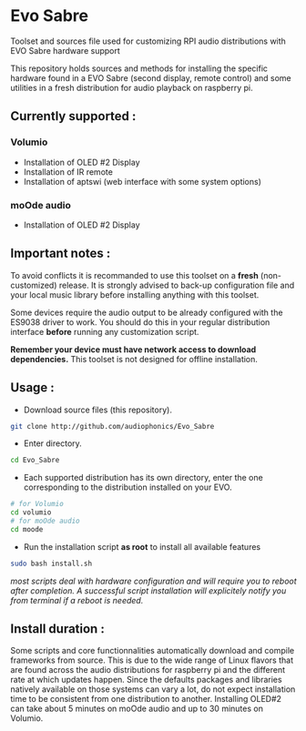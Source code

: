 # Evo Sabre
Toolset and sources file used for customizing RPI audio distributions with EVO Sabre hardware support 

This repository holds sources and methods for installing the specific hardware found in a EVO Sabre (second display, remote control) and some utilities in a fresh distribution for audio playback on raspberry pi. 

## Currently supported : 
 
### Volumio
* Installation of OLED #2 Display
* Installation of IR remote
* Installation of aptswi (web interface with some system options) 
  
### moOde audio
* Installation of OLED #2 Display

## Important notes : 
To avoid conflicts it is recommanded to use this toolset on a **fresh** (non-customized) release. 
It is strongly advised to back-up configuration file and your local music library before installing anything with this toolset.

Some devices require the audio output to be already configured with the ES9038 driver to work. You should do this in your regular distribution interface **before** running any customization script.

**Remember your device must have network access to download dependencies.** This toolset is not designed for offline installation.

## Usage : 
* Download source files (this repository).
```bash
git clone http://github.com/audiophonics/Evo_Sabre
```
* Enter directory.
```bash
cd Evo_Sabre
```
* Each supported distribution has its own directory, enter the one corresponding to the distribution installed on your EVO. 
```bash
# for Volumio
cd volumio
# for moOde audio
cd moode
```
* Run the installation script **as root** to install all available features
```bash
sudo bash install.sh
```

*most scripts deal with hardware configuration and will require you to reboot after completion. A successful script installation will explicitely notify you from terminal if a reboot is needed.*

## Install duration :
Some scripts and core functionnalities automatically download and compile frameworks from source. This is due to the wide range of Linux flavors that are found across the audio distributions for raspberry pi and the different rate at which updates happen. Since the defaults packages and libraries natively available on those systems can vary a lot, do not expect installation time to be consistent from one distribution to another. Installing OLED#2 can take about 5 minutes on moOde audio and up to 30 minutes on Volumio. 

